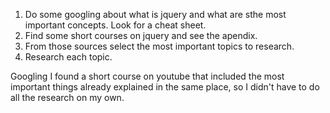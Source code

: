1. Do some googling about what is jquery and what are sthe most important concepts. Look for a cheat sheet.
2. Find some short courses on jquery and see the apendix.
3. From those sources select the most important topics to research.
4. Research each topic.


Googling I found a short course on youtube that included the most important things already explained in the same place, so I didn't have to do all the research on my own.


